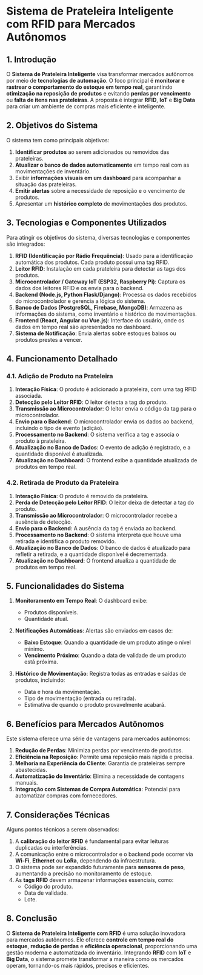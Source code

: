 # Sistema de Prateleira Inteligente com RFID para Mercados Autônomos

## 1. Introdução

O **Sistema de Prateleira Inteligente** visa transformar mercados autônomos por meio de **tecnologias de automação**. O foco principal é **monitorar e rastrear o comportamento do estoque em tempo real**, garantindo **otimização na reposição de produtos** e evitando **perdas por vencimento** ou **falta de itens nas prateleiras**. A proposta é integrar **RFID**, **IoT** e **Big Data** para criar um ambiente de compras mais eficiente e inteligente.

## 2. Objetivos do Sistema

O sistema tem como principais objetivos:

1. **Identificar produtos** ao serem adicionados ou removidos das prateleiras.
2. **Atualizar o banco de dados automaticamente** em tempo real com as movimentações de inventário.
3. Exibir **informações visuais em um dashboard** para acompanhar a situação das prateleiras.
4. **Emitir alertas** sobre a necessidade de reposição e o vencimento de produtos.
5. Apresentar um **histórico completo** de movimentações dos produtos.

## 3. Tecnologias e Componentes Utilizados

Para atingir os objetivos do sistema, diversas tecnologias e componentes são integrados:

1. **RFID (Identificação por Rádio Frequência)**: Usado para a identificação automática dos produtos. Cada produto possui uma tag RFID.
2. **Leitor RFID**: Instalação em cada prateleira para detectar as tags dos produtos.
3. **Microcontrolador / Gateway IoT (ESP32, Raspberry Pi)**: Captura os dados dos leitores RFID e os envia para o backend.
4. **Backend (Node.js, Python Flask/Django)**: Processa os dados recebidos do microcontrolador e gerencia a lógica do sistema.
5. **Banco de Dados (PostgreSQL, Firebase, MongoDB)**: Armazena as informações do sistema, como inventário e histórico de movimentações.
6. **Frontend (React, Angular ou Vue.js)**: Interface do usuário, onde os dados em tempo real são apresentados no dashboard.
7. **Sistema de Notificação**: Envia alertas sobre estoques baixos ou produtos prestes a vencer.

## 4. Funcionamento Detalhado

### 4.1. Adição de Produto na Prateleira

1. **Interação Física**: O produto é adicionado à prateleira, com uma tag RFID associada.
2. **Detecção pelo Leitor RFID**: O leitor detecta a tag do produto.
3. **Transmissão ao Microcontrolador**: O leitor envia o código da tag para o microcontrolador.
4. **Envio para o Backend**: O microcontrolador envia os dados ao backend, incluindo o tipo de evento (adição).
5. **Processamento no Backend**: O sistema verifica a tag e associa o produto à prateleira.
6. **Atualização no Banco de Dados**: O evento de adição é registrado, e a quantidade disponível é atualizada.
7. **Atualização no Dashboard**: O frontend exibe a quantidade atualizada de produtos em tempo real.

### 4.2. Retirada de Produto da Prateleira

1. **Interação Física**: O produto é removido da prateleira.
2. **Perda de Detecção pelo Leitor RFID**: O leitor deixa de detectar a tag do produto.
3. **Transmissão ao Microcontrolador**: O microcontrolador recebe a ausência de detecção.
4. **Envio para o Backend**: A ausência da tag é enviada ao backend.
5. **Processamento no Backend**: O sistema interpreta que houve uma retirada e identifica o produto removido.
6. **Atualização no Banco de Dados**: O banco de dados é atualizado para refletir a retirada, e a quantidade disponível é decrementada.
7. **Atualização no Dashboard**: O frontend atualiza a quantidade de produtos em tempo real.

## 5. Funcionalidades do Sistema

1. **Monitoramento em Tempo Real**: O dashboard exibe:
   - Produtos disponíveis.
   - Quantidade atual.
   
2. **Notificações Automáticas**: Alertas são enviados em casos de:
   - **Baixo Estoque**: Quando a quantidade de um produto atinge o nível mínimo.
   - **Vencimento Próximo**: Quando a data de validade de um produto está próxima.
   
3. **Histórico de Movimentação**: Registra todas as entradas e saídas de produtos, incluindo:
   - Data e hora da movimentação.
   - Tipo de movimentação (entrada ou retirada).
   - Estimativa de quando o produto provavelmente acabará.

## 6. Benefícios para Mercados Autônomos

Este sistema oferece uma série de vantagens para mercados autônomos:

1. **Redução de Perdas**: Minimiza perdas por vencimento de produtos.
2. **Eficiência na Reposição**: Permite uma reposição mais rápida e precisa.
3. **Melhoria na Experiência do Cliente**: Garantia de prateleiras sempre abastecidas.
4. **Automatização do Inventário**: Elimina a necessidade de contagens manuais.
5. **Integração com Sistemas de Compra Automática**: Potencial para automatizar compras com fornecedores.

## 7. Considerações Técnicas

Alguns pontos técnicos a serem observados:

1. A **calibração do leitor RFID** é fundamental para evitar leituras duplicadas ou interferências.
2. A comunicação entre o microcontrolador e o backend pode ocorrer via **Wi-Fi**, **Ethernet** ou **LoRa**, dependendo da infraestrutura.
3. O sistema pode ser expandido futuramente para **sensores de peso**, aumentando a precisão no monitoramento de estoque.
4. As **tags RFID** devem armazenar informações essenciais, como:
   - Código do produto.
   - Data de validade.
   - Lote.

## 8. Conclusão

O **Sistema de Prateleira Inteligente com RFID** é uma solução inovadora para mercados autônomos. Ele oferece **controle em tempo real do estoque**, **redução de perdas** e **eficiência operacional**, proporcionando uma gestão moderna e automatizada do inventário. Integrando **RFID** com **IoT** e **Big Data**, o sistema promete transformar a maneira como os mercados operam, tornando-os mais rápidos, precisos e eficientes.
